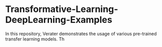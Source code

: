 # Transformative-Learning-DeepLearning-Examples
In this repository, Verater demonstrates the usage of various pre-trained transfer learning models. Th